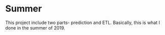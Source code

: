 # Summer
This project include two parts- prediction and ETL.
Basically, this is what I done in the summer of 2019. 
